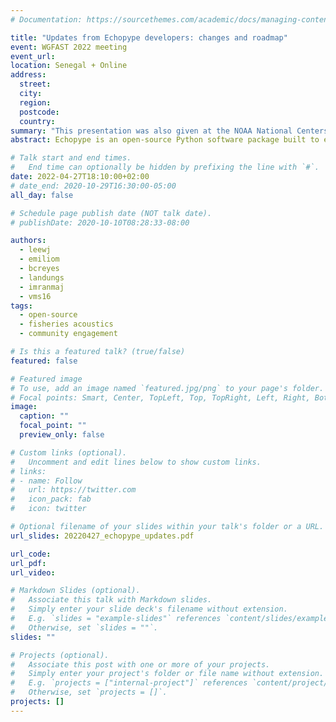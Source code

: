 ```yaml
---
# Documentation: https://sourcethemes.com/academic/docs/managing-content/

title: "Updates from Echopype developers: changes and roadmap"
event: WGFAST 2022 meeting
event_url:
location: Senegal + Online
address:
  street:
  city:
  region:
  postcode:
  country:
summary: "This presentation was also given at the NOAA National Centers for Environmental Information (NCEI) Water Column Sonar Data Archive 2022 Workshop on March 29, 2022."
abstract: Echopype is an open-source Python software package built to enhance the interoperability and scalability of fisheries acoustics data. By standardizing data from diverse instrument sources following a community convention and utilizing the widely embraced netCDF data model to encode data as labeled, multi-dimensional arrays, Echopype facilitates intuitive, user-friendly exploration and use of echosounder data in an instrument-agnostic manner. In addition, it directly enables computational interoperability and scalability in both local and cloud computing environments by leveraging existing open-source Python libraries optimized for distributed computing. Echopype is currently used by the US Ocean Observatories Initiative (OOI) Data Center to parse and serve echosounder data, and by the NOAA National Centers for Environmental Information as the data ingestion backend for interactive visualization on the cloud. In this presentation, we will summarize content of recent Echopype releases, including support for additional echosounder models, direct reading and writing interface with cloud object storage, enhanced data access and integration functionalities, documentation upgrades, and improved data structure adherence to the SONAR-netCDF4 convention. We will conclude by discussing our development roadmap and hope that you will join us to make this a community-driven effort.

# Talk start and end times.
#   End time can optionally be hidden by prefixing the line with `#`.
date: 2022-04-27T18:10:00+02:00
# date_end: 2020-10-29T16:30:00-05:00
all_day: false

# Schedule page publish date (NOT talk date).
# publishDate: 2020-10-10T08:28:33-08:00

authors:
  - leewj
  - emiliom
  - bcreyes
  - landungs
  - imranmaj
  - vms16
tags:
  - open-source
  - fisheries acoustics
  - community engagement

# Is this a featured talk? (true/false)
featured: false

# Featured image
# To use, add an image named `featured.jpg/png` to your page's folder.
# Focal points: Smart, Center, TopLeft, Top, TopRight, Left, Right, BottomLeft, Bottom, BottomRight.
image:
  caption: ""
  focal_point: ""
  preview_only: false

# Custom links (optional).
#   Uncomment and edit lines below to show custom links.
# links:
# - name: Follow
#   url: https://twitter.com
#   icon_pack: fab
#   icon: twitter

# Optional filename of your slides within your talk's folder or a URL.
url_slides: 20220427_echopype_updates.pdf

url_code:
url_pdf: 
url_video: 

# Markdown Slides (optional).
#   Associate this talk with Markdown slides.
#   Simply enter your slide deck's filename without extension.
#   E.g. `slides = "example-slides"` references `content/slides/example-slides.md`.
#   Otherwise, set `slides = ""`.
slides: ""

# Projects (optional).
#   Associate this post with one or more of your projects.
#   Simply enter your project's folder or file name without extension.
#   E.g. `projects = ["internal-project"]` references `content/project/deep-learning/index.md`.
#   Otherwise, set `projects = []`.
projects: []
---
```

